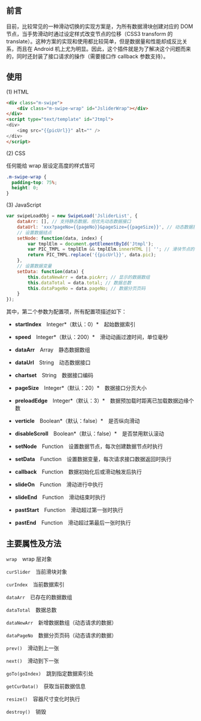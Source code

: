 ## 前言
目前，比较常见的一种滑动切换的实现方案是，为所有数据滑块创建对应的 DOM 节点，当手势滑动时通过设定样式改变节点的位移（CSS3 transform 的 translate）。这种方案的实现和使用都比较简单，但是数据量和性能却成反比关系，而且在 Android 机上尤为明显。因此，这个插件就是为了解决这个问题而来的，同时还封装了接口请求的操作（需要接口作 callback 参数支持）。
　　
## 使用
(1) HTML
``` html
<div class="m-swipe">
    <div class="m-swipe-wrap" id="JsliderWrap"></div>
</div>
<script type="text/template" id="Jtmpl">
<div>
    <img src="{{picUrl}}" alt="" />
</div>
</script>
```
(2) CSS

任何能给 wrap 层设定高度的样式皆可
``` css
.m-swipe-wrap {
  padding-top: 75%;
  height: 0;
}
```
(3) JavaScript
``` javascript
var swipeLoadObj = new SwipeLoad('JsliderList', {
    dataArr: [], // 支持静态数据，但优先动态数据接口
    dataUrl: 'xxx?pageNo={{pageNo}}&pageSize={{pageSize}}', // 动态数据接口，{{xxx}} 形式用于插件请求接口时替换实际分页数据
    // 设置数据结点
    setNode: function(data, index) {
        var tmplElm = document.getElementById('Jtmpl');
        var PIC_TMPL = tmplElm && tmplElm.innerHTML || ''; // 滑块节点的 HTML 模板
        return PIC_TMPL.replace('{{picUrl}}', data.pic);
    },
    // 设置数据变量
    setData: function(data) {
        this.dataNewArr = data.picArr; // 显示的数据数组
        this.dataTotal = data.total; // 数据总数
        this.dataPageNo = data.pageNo; // 数据分页页码
    }
});
```
其中，第二个参数为配置项，所有配置项描述如下：
- **startIndex**　Integer*（默认：0）*　起始数据索引

- **speed**　Integer*（默认：200）*　滑动动画过渡时间，单位毫秒

- **dataArr**　Array　静态数据数组

- **dataUrl**　String　动态数据接口

- **chartset**　String　数据接口编码

- **pageSize**　Integer*（默认：20）*　数据接口分页大小

- **preloadEdge**　Integer*（默认：3）*　数据预加载时距离已加载数据边缘个数

- **verticle**　Boolean*（默认：false）*　是否纵向滑动

- **disableScroll**　Boolean*（默认：false）*　是否禁用默认滚动

- **setNode**　Function　设置数据节点，每次创建数据节点时执行

- **setData**　Function　设置数据变量，每次请求接口数据返回时执行

- **callback**　Function　数据初始化后或滑动触发后执行

- **slideOn**　Function　滑动进行中执行

- **slideEnd**　Function　滑动结束时执行

- **pastStart**　Function　滑动超过第一张时执行

- **pastEnd**　Function　滑动超过第最后一张时执行

## 主要属性及方法
`wrap`　wrap 层对象

`curSlider`　当前滑块对象

`curIndex`　当前数据索引

`dataArr`　已存在的数据数组

`dataTotal`　数据总数

`dataNewArr`　新增数据数组（动态请求的数据）

`dataPageNo`　数据分页页码（动态请求的数据）

`prev()`　滑动到上一张

`next()`　滑动到下一张

`goTo(goIndex)`　跳到指定数据索引处

`getCurData()`　获取当前数据信息

`resize()`　容器尺寸变化时执行

`destroy()`　销毁